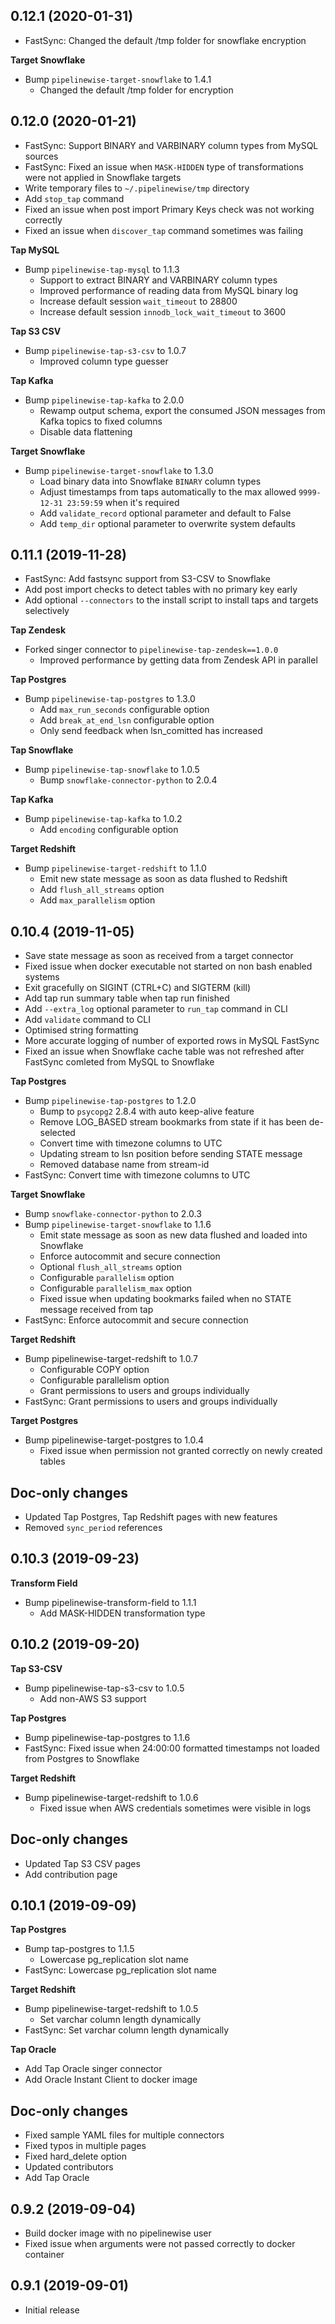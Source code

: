0.12.1 (2020-01-31)
-------------------

- FastSync: Changed the default /tmp folder for snowflake encryption

**Target Snowflake**
- Bump `pipelinewise-target-snowflake` to 1.4.1
    - Changed the default /tmp folder for encryption

0.12.0 (2020-01-21)
-------------------

- FastSync: Support BINARY and VARBINARY column types from MySQL sources
- FastSync: Fixed an issue when `MASK-HIDDEN` type of transformations were not applied in Snowflake targets
- Write temporary files to `~/.pipelinewise/tmp` directory
- Add `stop_tap` command
- Fixed an issue when post import Primary Keys check was not working correctly
- Fixed an issue when `discover_tap` command sometimes was failing

**Tap MySQL**
- Bump `pipelinewise-tap-mysql` to 1.1.3
    - Support to extract BINARY and VARBINARY column types
    - Improved performance of reading data from MySQL binary log
    - Increase default session `wait_timeout` to 28800
    - Increase default session `innodb_lock_wait_timeout` to 3600

**Tap S3 CSV**
- Bump `pipelinewise-tap-s3-csv` to 1.0.7
    - Improved column type guesser

**Tap Kafka**
- Bump `pipelinewise-tap-kafka` to 2.0.0
    - Rewamp output schema, export the consumed JSON messages from Kafka topics to fixed columns
    - Disable data flattening

**Target Snowflake**
- Bump `pipelinewise-target-snowflake` to 1.3.0
    - Load binary data into Snowflake `BINARY` column types
    - Adjust timestamps from taps automatically to the max allowed `9999-12-31 23:59:59` when it's required
    - Add `validate_record` optional parameter and default to False
    - Add `temp_dir` optional parameter to overwrite system defaults

0.11.1 (2019-11-28)
-------------------

- FastSync: Add fastsync support from S3-CSV to Snowflake
- Add post import checks to detect tables with no primary key early
- Add optional `--connectors` to the install script to install taps and targets selectively

**Tap Zendesk**
- Forked singer connector to `pipelinewise-tap-zendesk==1.0.0`
    - Improved performance by getting data from Zendesk API in parallel

**Tap Postgres**
- Bump `pipelinewise-tap-postgres` to 1.3.0
    - Add `max_run_seconds` configurable option
    - Add `break_at_end_lsn` configurable option
    - Only send feedback when lsn_comitted has increased

**Tap Snowflake**
- Bump `pipelinewise-tap-snowflake` to 1.0.5
    - Bump `snowflake-connector-python` to 2.0.4

**Tap Kafka**
- Bump `pipelinewise-tap-kafka` to 1.0.2
    - Add `encoding` configurable option

**Target Redshift**
- Bump `pipelinewise-target-redshift` to 1.1.0
    - Emit new state message as soon as data flushed to Redshift
    - Add `flush_all_streams` option
    - Add `max_parallelism` option

0.10.4 (2019-11-05)
-------------------

- Save state message as soon as received from a target connector
- Fixed issue when docker executable not started on non bash enabled systems
- Exit gracefully on SIGINT (CTRL+C) and SIGTERM (kill)
- Add tap run summary table when tap run finished
- Add `--extra_log` optional parameter to `run_tap` command in CLI
- Add `validate` command to CLI
- Optimised string formatting
- More accurate logging of number of exported rows in MySQL FastSync
- Fixed an issue when Snowflake cache table was not refreshed after FastSync comleted from MySQL to Snowflake

**Tap Postgres**
- Bump `pipelinewise-tap-postgres` to 1.2.0
    - Bump to `psycopg2` 2.8.4 with auto keep-alive feature
    - Remove LOG_BASED stream bookmarks from state if it has been de-selected
    - Convert time with timezone columns to UTC
    - Updating stream to lsn position before sending STATE message
    - Removed database name from stream-id
- FastSync: Convert time with timezone columns to UTC

**Target Snowflake**
- Bump `snowflake-connector-python` to 2.0.3
- Bump `pipelinewise-target-snowflake` to 1.1.6
    - Emit state message as soon as new data flushed and loaded into Snowflake
    - Enforce autocommit and secure connection
    - Optional `flush_all_streams` option
    - Configurable `parallelism` option
    - Configurable `parallelism_max` option
    - Fixed issue when updating bookmarks failed when no STATE message received from tap
- FastSync: Enforce autocommit and secure connection

**Target Redshift**
- Bump pipelinewise-target-redshift to 1.0.7
    - Configurable COPY option
    - Configurable parallelism option
    - Grant permissions to users and groups individually
- FastSync: Grant permissions to users and groups individually

**Target Postgres**
- Bump pipelinewise-target-postgres to 1.0.4
    - Fixed issue when permission not granted correctly on newly created tables

Doc-only changes
----------------
- Updated Tap Postgres, Tap Redshift pages with new features
- Removed `sync_period` references

0.10.3 (2019-09-23)
-------------------

**Transform Field**
- Bump pipelinewise-transform-field to 1.1.1
    - Add MASK-HIDDEN transformation type

0.10.2 (2019-09-20)
-------------------

**Tap S3-CSV**
- Bump pipelinewise-tap-s3-csv to 1.0.5
    - Add non-AWS S3 support

**Tap Postgres**
- Bump pipelinewise-tap-postgres to 1.1.6
- FastSync: Fixed issue when 24:00:00 formatted timestamps not loaded from Postgres to Snowflake

**Target Redshift**
- Bump pipelinewise-target-redshift to 1.0.6
    - Fixed issue when AWS credentials sometimes were visible in logs

Doc-only changes
----------------
- Updated Tap S3 CSV pages
- Add contribution page

0.10.1 (2019-09-09)
-------------------

**Tap Postgres**
- Bump tap-postgres to 1.1.5
    - Lowercase pg_replication slot name
- FastSync: Lowercase pg_replication slot name

**Target Redshift**
- Bump pipelinewise-target-redshift to 1.0.5
    - Set varchar column length dynamically
- FastSync: Set varchar column length dynamically

**Tap Oracle**
- Add Tap Oracle singer connector
- Add Oracle Instant Client to docker image

Doc-only changes
----------------
- Fixed sample YAML files for multiple connectors
- Fixed typos in multiple pages
- Fixed hard_delete option
- Updated contributors
- Add Tap Oracle

0.9.2 (2019-09-04)
-------------------

- Build docker image with no pipelinewise user
- Fixed issue when arguments were not passed correctly to docker container

0.9.1 (2019-09-01)
-------------------

- Initial release

